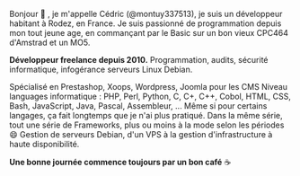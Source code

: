 Bonjour 👋 , je m'appelle Cédric (@montuy337513), je suis un développeur habitant à Rodez, en France.
Je suis passionné de programmation depuis mon tout jeune age, en commançant par le Basic sur un bon vieux CPC464 d'Amstrad et un MO5.

**Développeur freelance depuis 2010.**
Programmation, audits, sécurité informatique, infogérance serveurs Linux Debian.


Spécialisé en Prestashop, Xoops, Wordpress, Joomla pour les CMS
Niveau languages informatique : PHP, Perl, Python, C, C+, C++, Cobol, HTML, CSS, Bash, JavaScript, Java, Pascal, Assembleur, ...
Même si pour certains langages, ça fait longtemps que je n'ai plus pratiqué.
Dans la même série, tout une série de Frameworks, plus ou moins à la mode selon les périodes 😄
Gestion de serveurs Debian, d'un VPS à la gestion d'infrastructure à haute disponibilité.
 
**Une bonne journée commence toujours par un bon café** ☕  

